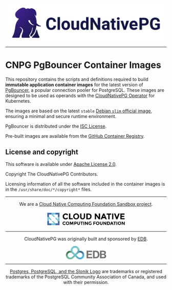 [![CloudNativePG](./logo/cloudnativepg.png)](https://cloudnative-pg.io/)

---

# CNPG PgBouncer Container Images

This repository contains the scripts and definitions required to build
**immutable application container images** for the latest version of
[PgBouncer](https://www.pgbouncer.org/), a popular connection pooler for PostgreSQL.
These images are designed to be used as operands with the
[CloudNativePG Operator](https://cloudnative-pg.io) for Kubernetes.

The images are based on the latest `stable`
[Debian `slim` official image](https://hub.docker.com/_/debian/),
ensuring a minimal and secure runtime environment.

PgBouncer is distributed under the
[ISC License](https://github.com/pgbouncer/pgbouncer/blob/master/COPYRIGHT).

Pre-built images are available from the
[GitHub Container Registry](https://github.com/cloudnative-pg/pgbouncer-containers/pkgs/container/pgbouncer).

## License and copyright

This software is available under [Apache License 2.0](LICENSE).

Copyright The CloudNativePG Contributors.

Licensing information of all the software included in the container images is
in the `/usr/share/doc/*/copyright*` files.

---

<p align="center">
We are a <a href="https://www.cncf.io/sandbox-projects/">Cloud Native Computing Foundation Sandbox project</a>.
</p>

<p style="text-align:center;" align="center">
      <picture align="center">
         <source media="(prefers-color-scheme: dark)" srcset="https://github.com/cncf/artwork/blob/main/other/cncf/horizontal/white/cncf-white.svg?raw=true">
         <source media="(prefers-color-scheme: light)" srcset="https://github.com/cncf/artwork/blob/main/other/cncf/horizontal/color/cncf-color.svg?raw=true">
         <img align="center" src="https://github.com/cncf/artwork/blob/main/other/cncf/horizontal/color/cncf-color.svg?raw=true" alt="CNCF logo" width="50%"/>
      </picture>
</p>

---

<p align="center">
CloudNativePG was originally built and sponsored by <a href="https://www.enterprisedb.com">EDB</a>.
</p>

<p style="text-align:center;" align="center">
      <picture align="center">
         <source media="(prefers-color-scheme: dark)" srcset="https://raw.githubusercontent.com/cloudnative-pg/.github/main/logo/edb_landscape_color_white.svg">
         <source media="(prefers-color-scheme: light)" srcset="https://raw.githubusercontent.com/cloudnative-pg/.github/main/logo/edb_landscape_color_grey.svg">
         <img align="center" src="https://raw.githubusercontent.com/cloudnative-pg/.github/main/logo/edb_landscape_color_grey.svg" alt="EDB logo" width="25%"/>
      </picture>
</p>

---

<p align="center">
<a href="https://www.postgresql.org/about/policies/trademarks/">Postgres, PostgreSQL, and the Slonik Logo</a>
are trademarks or registered trademarks of the PostgreSQL Community Association
of Canada, and used with their permission.
</p>
